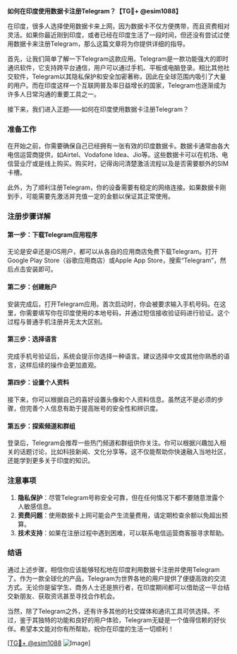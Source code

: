 **如何在印度使用数据卡注册Telegram？【TG💪+ @esim1088】**

在印度，很多人选择使用数据卡来上网，因为数据卡不仅方便携带，而且资费相对灵活。如果你最近刚到印度，或者已经在印度生活了一段时间，但还没有尝试过使用数据卡来注册Telegram，那么这篇文章将为你提供详细的指导。

首先，让我们简单了解一下Telegram这款应用。Telegram是一款功能强大的即时通讯软件，它支持跨平台通信，用户可以通过手机、平板或电脑登录。相比其他社交软件，Telegram以其隐私保护和安全加密著称，因此在全球范围内吸引了大量的用户。而在印度这样一个互联网普及率日益增长的国家，Telegram也逐渐成为许多人日常沟通的重要工具之一。

接下来，我们进入正题——如何在印度使用数据卡注册Telegram？

### 准备工作

在开始之前，你需要确保自己已经拥有一张有效的印度数据卡。数据卡通常由各大电信运营商提供，如Airtel、Vodafone Idea、Jio等。这些数据卡可以在机场、电信营业厅或是线上购买。购买时，记得询问清楚激活流程以及是否需要额外的SIM卡槽。

此外，为了顺利注册Telegram，你的设备需要有稳定的网络连接。如果数据卡刚到手，可能需要先激活并充值一定的金额以保证其正常使用。

### 注册步骤详解

#### 第一步：下载Telegram应用程序

无论是安卓还是iOS用户，都可以从各自的应用商店免费下载Telegram。打开Google Play Store（谷歌应用商店）或Apple App Store，搜索“Telegram”，然后点击安装即可。

#### 第二步：创建账户

安装完成后，打开Telegram应用。首次启动时，你会被要求输入手机号码。在这里，你需要填写你在印度使用的本地号码，并通过短信接收验证码进行验证。这个过程与普通手机注册并无太大区别。

#### 第三步：选择语言

完成手机号验证后，系统会提示你选择一种语言。建议选择中文或其他你熟悉的语言，这样后续的操作会更加直观。

#### 第四步：设置个人资料

接下来，你可以根据自己的喜好设置头像和个人资料信息。虽然这不是必须的步骤，但完善个人信息有助于提高账号的安全性和辨识度。

#### 第五步：探索频道和群组

登录后，Telegram会推荐一些热门频道和群组供你关注。你可以根据兴趣加入相关的话题讨论，比如科技新闻、文化分享等。这不仅能帮助你快速融入当地社区，还能学到更多关于印度的知识。

### 注意事项

1. **隐私保护**：尽管Telegram号称安全可靠，但在任何情况下都不要随意泄露个人敏感信息。
2. **资费问题**：使用数据卡上网可能会产生流量费用，请定期检查余额以免超出预算。
3. **技术支持**：如果在注册过程中遇到困难，可以联系电信运营商客服寻求帮助。

### 结语

通过上述步骤，相信你应该能够轻松地在印度利用数据卡注册并使用Telegram了。作为一款全球化的产品，Telegram为世界各地的用户提供了便捷高效的交流方式。无论你是留学生、商务人士还是旅行者，在印度期间都可以借助这一平台结交新朋友、获取资讯甚至寻找合作机会。

当然，除了Telegram之外，还有许多其他的社交媒体和通讯工具可供选择。不过，鉴于其独特的功能和良好的用户体验，Telegram无疑是一个值得信赖的好伙伴。希望本文能对你有所帮助，祝你在印度的生活一切顺利！

[[TG💪+ @esim1088](https://t.me/s/esim1088) ![Image](https://i.postimg.cc/4NQfJmqS/Snipaste-2025-05-13-00-14-12.png)]